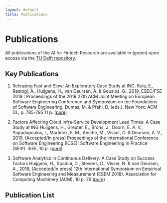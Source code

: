 ```yaml
---
layout: default
title: Publications
---
```


# Publications

All publications of the AI for Fintech Research are available in (green) open access via the [TU Delft repository][pure].

[pure]: https://pure.tudelft.nl


## Key Publications

1. Releasing Fast and Slow: An Exploratory Case Study at ING. Kula, E., Rastogi, A., Huijgens, H., van Deursen, A. & Gousios, G., 2019, ESEC/FSE 2019 : Proceedings of the 2019 27th ACM Joint Meeting on European Software Engineering Conference and Symposium on the Foundations of Software Engineering. Dumas, M. & Pfahl, D. (eds.). New York: ACM DL, p. 785-795 11 p. ([pure](https://pure.tudelft.nl/portal/en/publications/releasing-fast-and-slow(161e54d5-66d2-4dfe-b24b-93fbaacbaf01).html))

1. Factors Affecting Cloud Infra-Service Development Lead Times: A Case Study at ING
Huijgens, H., Greuter, E., Brons, J., Doorn, E. A. V., Papadopoulos, I., Martinez, F. M., Aniche, M., Visser, O. & Deursen, A. V., 2019, (Accepted/In press) Proceedings of the International Conference on Software Engineering (ICSE): Software Engineering in Practice (SEIP). IEEE, 10 p. ([pure](https://pure.tudelft.nl/portal/en/publications/factors-affecting-cloud-infraservice-development-lead-times-a-case-study-at-ing(b18f4405-c784-4bf0-8a25-d71e042f85b1).html))

1. Software Analytics in Continuous Delivery: A Case Study on Success Factors
Huijgens, H., Spadini, D., Stevens, D., Visser, N. & van Deursen, A., 2018, (Accepted/In press) 12th International Symposium on Empirical Software Engineering and Measurement (ESEM 2018). Association for Computing Machinery (ACM), 10 p. 25 ([pure](https://pure.tudelft.nl/portal/en/publications/software-analytics-in-continuous-delivery-a-case-study-on-success-factors(9c5d1df6-e244-4fdc-933d-8bc36f9e3bd4).html))


## Publication List

<div id="publicationlist"></div>

<script language="javascript">

  var purexml_SERG = "https://purexml.ewi.tudelft.nl/convert/tu/research-id/ai4fintech";
  var page_nr = location.search;

  var xhttp = new XMLHttpRequest();
  xhttp.onreadystatechange = function() {
    if (this.readyState == 4 && this.status == 200) {
      document.getElementById("publicationlist").innerHTML = this.responseText;
    }
  };
  xhttp.open("GET", purexml_SERG + page_nr, true);
  xhttp.send();
</script>
